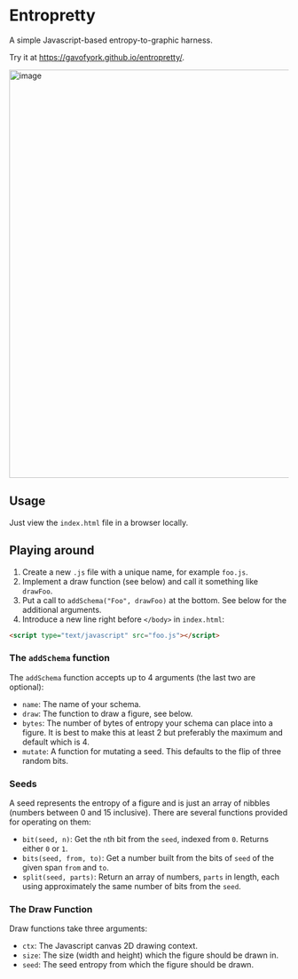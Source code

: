 # Entropretty

A simple Javascript-based entropy-to-graphic harness.

Try it at https://gavofyork.github.io/entropretty/.

<img width="735" alt="image" src="https://github.com/gavofyork/entropretty/assets/138296/0832a8a7-7e6e-4e9b-9de6-6b48d0e80998">

## Usage

Just view the `index.html` file in a browser locally.

## Playing around

1. Create a new `.js` file with a unique name, for example `foo.js`.
2. Implement a draw function (see below) and call it something like `drawFoo`.
3. Put a call to `addSchema("Foo", drawFoo)` at the bottom. See below for the additional arguments.
4. Introduce a new line right before `</body>` in `index.html`:

```html
<script type="text/javascript" src="foo.js"></script>
```

### The `addSchema` function

The `addSchema` function accepts up to 4 arguments (the last two are optional):

- `name`: The name of your schema.
- `draw`: The function to draw a figure, see below.
- `bytes`: The number of bytes of entropy your schema can place into a figure. It is best to make this at least 2 but preferably the maximum and default which is 4.
- `mutate`: A function for mutating a seed. This defaults to the flip of three random bits.

### Seeds

A seed represents the entropy of a figure and is just an array of nibbles (numbers between 0 and 15 inclusive). There are several functions provided for operating on them:

- `bit(seed, n)`: Get the `n`th bit from the `seed`, indexed from `0`. Returns either `0` or `1`.
- `bits(seed, from, to)`: Get a number built from the bits of `seed` of the given span `from` and `to`.
- `split(seed, parts)`: Return an array of numbers, `parts` in length, each using approximately the same number of bits from the `seed`.

### The Draw Function

Draw functions take three arguments:

- `ctx`: The Javascript canvas 2D drawing context.
- `size`: The size (width and height) which the figure should be drawn in.
- `seed`: The seed entropy from which the figure should be drawn.
